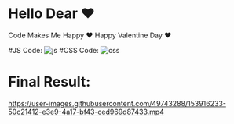 # Hello Dear ❤️
Code Makes Me Happy ❤️ Happy Valentine Day ❤️

#JS Code:
![js](https://user-images.githubusercontent.com/49743288/153915908-9b956cf8-654c-4645-8fed-d1a0c9acb583.JPG)
#CSS Code:
![css](https://user-images.githubusercontent.com/49743288/153916089-8bdbd7f0-8ab1-41e0-b800-c25c0d73ae4d.JPG)

# Final Result:
https://user-images.githubusercontent.com/49743288/153916233-50c21412-e3e9-4a17-bf43-ced969d87433.mp4
